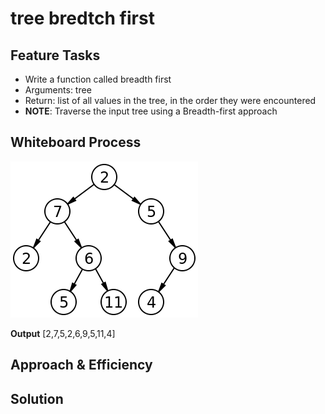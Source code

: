# tree bredtch first

## Feature Tasks
- Write a function called breadth first
- Arguments: tree
- Return: list of all values in the tree, in the order they were encountered
- **NOTE**: Traverse the input tree using a Breadth-first approach

## Whiteboard Process

![tree](binary-tree.png)

**Output**
[2,7,5,2,6,9,5,11,4]


## Approach & Efficiency
<!-- What approach did you take? Why? What is the Big O space/time for this approach? -->

## Solution
<!-- Show how to run your code, and examples of it in action -->